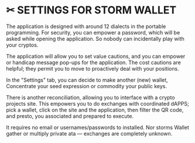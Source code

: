 # ✂ SETTINGS FOR STORM WALLET

The application is designed with around 12 dialects in the portable programming. For security, you can empower a password, which will be asked while opening the application. So nobody can incidentally play with your cryptos.

The application will allow you to set value cautions, and you can empower or handicap message pop-ups for the application. The cost cautions are helpful; they permit you to move to proactively deal with your positions.

In the "Settings" tab, you can decide to make another (new) wallet, Concentrate your seed expression or commodity your public keys.

There is another reconciliation, allowing you to interface with a crypto projects site. This empowers you to do exchanges with coordinated dAPPS; pick a wallet, click on the site and the application, then filter the QR code, and presto, you associated and prepared to execute.

It requires no email or usernames/passwords to installed. Nor storms Wallet gather or multiply private ata — exchanges are completely unknown.
